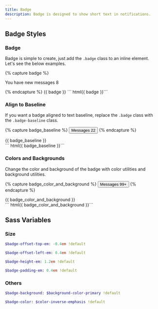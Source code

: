 ```yaml
---
title: Badge
description: Badge is designed to show short text in notifications.
---
```


## Badge Styles

### Badge

Badge is simple to create,
just add the `.badge` class to an inline element.
Let's see the below examples.

{% capture badge %}
<p>
  You have new messages <span class="badge">8</span>
</p>
{% endcapture %}
{{ badge }}
``` html{{ badge }}```

### Align to Baseline

If you want a badge aligned to text baseline,
replace the `.badge` class with the `.badge-baseline` class.

{% capture badge_baseline %}
<button class="btn btn-hollow-primary">
  Messages <span class="badge-baseline">22</span>
</button>
{% endcapture %}
<div class="button-example">
  {{ badge_baseline }}
</div>
``` html{{ badge_baseline }}```

### Colors and Backgrounds

Change the color and background of the badge
with color utilities and background utilities.

{% capture badge_color_and_background %}
<button class="btn btn-dark">
  Messages <span class="badge-baseline c-dark bc-light">99+</span>
</button>
{% endcapture %}
<div class="button-example">
  {{ badge_color_and_background }}
</div>
``` html{{ badge_color_and_background }}```

## Sass Variables

### Size

``` sass
$badge-offset-top-em: -0.4em !default
```

``` sass
$badge-offset-left-em: 0.4em !default
```

``` sass
$badge-height-em: 1.2em !default
```

``` sass
$badge-padding-em: 0.4em !default
```

### Others

``` sass
$badge-background: $background-color-primary !default
```

``` sass
$badge-color: $color-inverse-emphasis !default
```